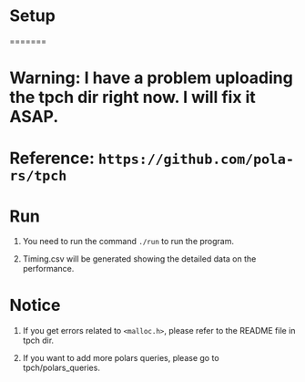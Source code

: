 # Setup
=======
# Warning: I have a problem uploading the tpch dir right now. I will fix it ASAP.

# Reference: `https://github.com/pola-rs/tpch`

# Run

1. You need to run the command `./run` to run the program.

2. Timing.csv will be generated showing the detailed data on the performance. 

# Notice

1. If you get errors related to `<malloc.h>`, please refer to the README file in tpch dir. 

2. If you want to add more polars queries, please go to tpch/polars_queries.
